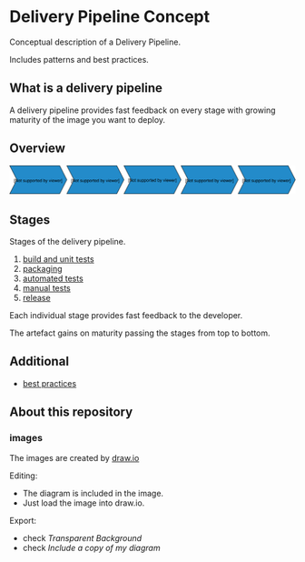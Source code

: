 # Delivery Pipeline Concept

Conceptual description of a Delivery Pipeline.

Includes patterns and best practices.

## What is a delivery pipeline

A delivery pipeline provides fast feedback on every stage with growing maturity of the image you want to deploy.

## Overview

![Delivery Pipeline Overview](images/delivery-pipeline-overview.svg)

## Stages

Stages of the delivery pipeline.

1. [build and unit tests](stages/01-build/README.md)
2. [packaging](stages/packaging/README.md)
3. [automated tests](stages/automated-tests/README.md)
4. [manual tests](stages/manual-tests/README.md)
5. [release](stages/release/README.md)

Each individual stage provides fast feedback to the developer.

The artefact gains on maturity passing the stages from top to bottom.

## Additional

* [best practices](best-practices.md)

## About this repository

### images

The images are created by [draw.io](https://www.draw.io/)

Editing:

* The diagram is included in the image.
* Just load the image into draw.io.

Export:

* check *Transparent Background*
* check *Include a copy of my diagram*

